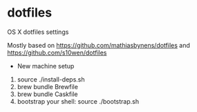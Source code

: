 dotfiles
========

OS X dotfiles settings

Mostly based on https://github.com/mathiasbynens/dotfiles and https://github.com/s10wen/dotfiles

* New machine setup
1. source ./install-deps.sh
2. brew bundle Brewfile
3. brew bundle Caskfile
4. bootstrap your shell:
    source ./bootstrap.sh


